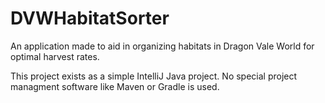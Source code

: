 # DVWHabitatSorter
An application made to aid in organizing habitats in Dragon Vale World for optimal harvest rates.

This project exists as a simple IntelliJ Java project.  No special project managment software like Maven or Gradle is used.
